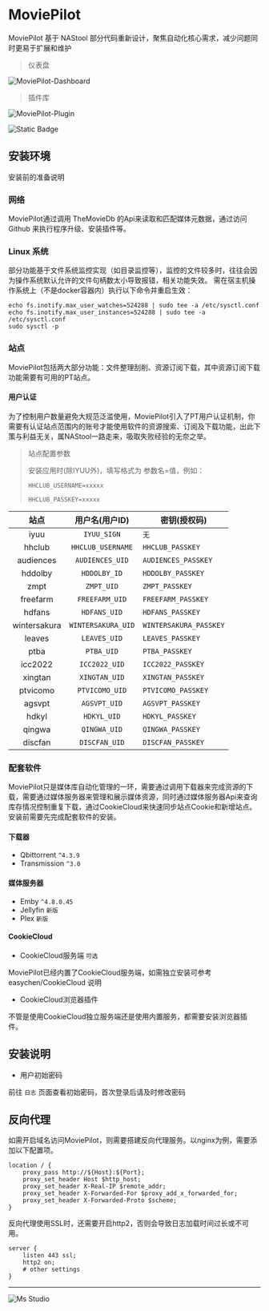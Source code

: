 # MoviePilot

MoviePilot 基于 NAStool 部分代码重新设计，聚焦自动化核心需求，减少问题同时更易于扩展和维护

> 仪表盘

![MoviePilot-Dashboard](https://file.lifebus.top/imgs/movie_pilot_cover.png)

> 插件库

![MoviePilot-Plugin](https://file.lifebus.top/imgs/movie_pilot_plugin.png)

![Static Badge](https://img.shields.io/badge/%E6%96%B0%E7%96%86%E8%90%8C%E6%A3%AE%E8%BD%AF%E4%BB%B6%E5%BC%80%E5%8F%91%E5%B7%A5%E4%BD%9C%E5%AE%A4-%E6%8F%90%E4%BE%9B%E6%8A%80%E6%9C%AF%E6%94%AF%E6%8C%81-blue)

## 安装环境

安装前的准备说明

### 网络

MoviePilot通过调用 TheMovieDb 的Api来读取和匹配媒体元数据，通过访问 Github 来执行程序升级、安装插件等。

### Linux 系统

部分功能基于文件系统监控实现（如目录监控等），监控的文件较多时，往往会因为操作系统默认允许的文件句柄数太小导致报错，相关功能失效。
需在宿主机操作系统上（不是docker容器内）执行以下命令并重启生效：

```shell
echo fs.inotify.max_user_watches=524288 | sudo tee -a /etc/sysctl.conf
echo fs.inotify.max_user_instances=524288 | sudo tee -a /etc/sysctl.conf
sudo sysctl -p
```

### 站点

MoviePilot包括两大部分功能：文件整理刮削、资源订阅下载，其中资源订阅下载功能需要有可用的PT站点。

#### 用户认证

为了控制用户数量避免大规范泛滥使用，MoviePilot引入了PT用户认证机制，你需要有认证站点范围内的账号才能使用软件的资源搜索、订阅及下载功能，出此下策与利益无关，属NAStool一路走来，吸取失败经验的无奈之举。

> 站点配置参数
>
> 安装应用时(除IYUU外)，填写格式为 参数名=值，例如：
>
> `HHCLUB_USERNAME=xxxxx`
>
> `HHCLUB_PASSKEY=xxxxx`

|      站点      |     用户名(用户ID)      | 密钥(授权码)                |
|:------------:|:------------------:|------------------------|
|     iyuu     |    `IYUU_SIGN`     | `无`                    |
|    hhclub    | `HHCLUB_USERNAME`  | `HHCLUB_PASSKEY`       |
|  audiences   |  `AUDIENCES_UID`   | `AUDIENCES_PASSKEY`    |
|   hddolby    |    `HDDOLBY_ID`    | `HDDOLBY_PASSKEY`      |
|     zmpt     |     `ZMPT_UID`     | `ZMPT_PASSKEY`         |
|   freefarm   |   `FREEFARM_UID`   | `FREEFARM_PASSKEY`     |
|    hdfans    |    `HDFANS_UID`    | `HDFANS_PASSKEY`       |
| wintersakura | `WINTERSAKURA_UID` | `WINTERSAKURA_PASSKEY` |
|    leaves    |    `LEAVES_UID`    | `LEAVES_PASSKEY`       |
|     ptba     |     `PTBA_UID`     | `PTBA_PASSKEY`         |
|   icc2022    |   `ICC2022_UID`    | `ICC2022_PASSKEY`      |
|   xingtan    |   `XINGTAN_UID`    | `XINGTAN_PASSKEY`      |
|   ptvicomo   |   `PTVICOMO_UID`   | `PTVICOMO_PASSKEY`     |
|    agsvpt    |    `AGSVPT_UID`    | `AGSVPT_PASSKEY`       |
|    hdkyl     |    `HDKYL_UID`     | `HDKYL_PASSKEY`        |
|    qingwa    |    `QINGWA_UID`    | `QINGWA_PASSKEY`       |
|   discfan    |   `DISCFAN_UID`    | `DISCFAN_PASSKEY`      |

### 配套软件

MoviePilot只是媒体库自动化管理的一环，需要通过调用下载器来完成资源的下载，需要通过媒体服务器来管理和展示媒体资源，同时通过媒体服务器Api来查询库存情况控制重复下载，通过CookieCloud来快速同步站点Cookie和新增站点。安装前需要先完成配套软件的安装。

#### 下载器

+ Qbittorrent `^4.3.9`
+ Transmission `^3.0`

#### 媒体服务器

+ Emby `^4.8.0.45`
+ Jellyfin `新版`
+ Plex `新版`

#### CookieCloud

+ CookieCloud服务端 `可选`

MoviePilot已经内置了CookieCloud服务端，如需独立安装可参考 easychen/CookieCloud 说明

+ CookieCloud浏览器插件

不管是使用CookieCloud独立服务端还是使用内置服务，都需要安装浏览器插件。

## 安装说明

+ 用户初始密码

前往 `日志` 页面查看初始密码，首次登录后请及时修改密码

## 反向代理

如需开启域名访问MoviePilot，则需要搭建反向代理服务。以nginx为例，需要添加以下配置项。

```nginx
location / {
    proxy_pass http://${Host}:${Port};
    proxy_set_header Host $http_host;
    proxy_set_header X-Real-IP $remote_addr;
    proxy_set_header X-Forwarded-For $proxy_add_x_forwarded_for;
    proxy_set_header X-Forwarded-Proto $scheme;
}
```

反向代理使用SSL时，还需要开启http2，否则会导致日志加载时间过长或不可用。

```nginx
server {
    listen 443 ssl;
    http2 on;
    # other settings
}
```

---

![Ms Studio](https://file.lifebus.top/imgs/ms_blank_001.png)
